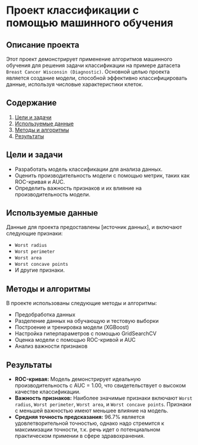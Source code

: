 # Проект классификации с помощью машинного обучения

## Описание проекта

Этот проект демонстрирует применение алгоритмов машинного обучения для решения задачи классификации на примере датасета `Breast Cancer Wisconsin (Diagnostic)`. Основной целью проекта является создание модели, способной эффективно классифицировать данные, используя числовые характеристики клеток.

## Содержание

1. [Цели и задачи](#цели-и-задачи)
2. [Используемые данные](#используемые-данные)
3. [Методы и алгоритмы](#методы-и-алгоритмы)
4. [Результаты](#результаты)


## Цели и задачи

- Разработать модель классификации для анализа данных.
- Оценить производительность модели с помощью метрик, таких как ROC-кривая и AUC.
- Определить важность признаков и их влияние на производительность модели.

## Используемые данные

Данные для проекта предоставлены [источник данных], и включают следующие признаки:
- `Worst radius`
- `Worst perimeter`
- `Worst area`
- `Worst concave points`
- И другие признаки.

## Методы и алгоритмы

В проекте использованы следующие методы и алгоритмы:
- Предобработка данных
- Разделение данных на обучающую и тестовую выборки
- Построение и тренировка модели (XGBoost)
- Настройка гиперпараметров с помощью GridSearchCV
- Оценка модели с помощью ROC-кривой и AUC
- Анализ важности признаков

## Результаты

- **ROC-кривая:** Модель демонстрирует идеальную производительность с AUC = 1.00, что свидетельствует о высоком качестве классификации.
- **Важность признаков:** Наиболее значимые признаки включают `Worst radius`, `Worst perimeter`, `Worst area`, и `Worst concave points`. Признаки с меньшей важностью имеют меньшее влияние на модель.
- **Средняя точность предсказания:** 96.7% является удовлетворительной точностью, однако надо стремится к максимизации точности, т.к. речь идет о потенциальном практическом примении в сфере здравохранения. 
